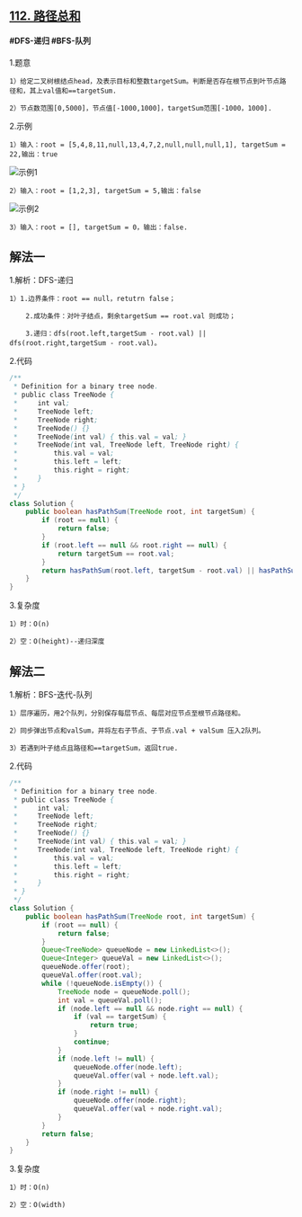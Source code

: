 ## [112. 路径总和](https://leetcode.cn/problems/path-sum/)

#### #DFS-递归 #BFS-队列
1.题意

    1）给定二叉树根结点head，及表示目标和整数targetSum。判断是否存在根节点到叶节点路径和，其上val值和==targetSum.

    2）节点数范围[0,5000]，节点值[-1000,1000]，targetSum范围[-1000，1000].

2.示例

    1）输入：root = [5,4,8,11,null,13,4,7,2,null,null,null,1], targetSum = 22,输出：true
![示例1](https://assets.leetcode.com/uploads/2021/01/18/pathsum1.jpg)

    2）输入：root = [1,2,3], targetSum = 5,输出：false
![示例2](https://assets.leetcode.com/uploads/2021/01/18/pathsum2.jpg)

    3）输入：root = [], targetSum = 0，输出：false.
## 解法一
1.解析：DFS-递归

    1）1.边界条件：root == null，retutrn false；

        2.成功条件：对叶子结点，剩余targetSum == root.val 则成功；

        3.递归：dfs(root.left,targetSum - root.val) || dfs(root.right,targetSum - root.val)。

2.代码
```java
/**
 * Definition for a binary tree node.
 * public class TreeNode {
 *     int val;
 *     TreeNode left;
 *     TreeNode right;
 *     TreeNode() {}
 *     TreeNode(int val) { this.val = val; }
 *     TreeNode(int val, TreeNode left, TreeNode right) {
 *         this.val = val;
 *         this.left = left;
 *         this.right = right;
 *     }
 * }
 */
class Solution {
    public boolean hasPathSum(TreeNode root, int targetSum) {
        if (root == null) {
            return false;
        }
        if (root.left == null && root.right == null) {
            return targetSum == root.val;
        }
        return hasPathSum(root.left, targetSum - root.val) || hasPathSum(root.right, targetSum - root.val);
    }
}
```

3.复杂度

    1）时：O(n)

    2）空：O(height)--递归深度
## 解法二
1.解析：BFS-迭代-队列

    1）层序遍历，用2个队列，分别保存每层节点、每层对应节点至根节点路径和。

    2）同步弹出节点和valSum，并将左右子节点、子节点.val + valSum 压入2队列。

    3）若遇到叶子结点且路径和==targetSum，返回true.

2.代码
```java
/**
 * Definition for a binary tree node.
 * public class TreeNode {
 *     int val;
 *     TreeNode left;
 *     TreeNode right;
 *     TreeNode() {}
 *     TreeNode(int val) { this.val = val; }
 *     TreeNode(int val, TreeNode left, TreeNode right) {
 *         this.val = val;
 *         this.left = left;
 *         this.right = right;
 *     }
 * }
 */
class Solution {
    public boolean hasPathSum(TreeNode root, int targetSum) {
        if (root == null) {
            return false;
        }
        Queue<TreeNode> queueNode = new LinkedList<>();
        Queue<Integer> queueVal = new LinkedList<>();
        queueNode.offer(root);
        queueVal.offer(root.val);
        while (!queueNode.isEmpty()) {
            TreeNode node = queueNode.poll();
            int val = queueVal.poll();
            if (node.left == null && node.right == null) {
                if (val == targetSum) {
                    return true;
                }
                continue;
            }
            if (node.left != null) {
                queueNode.offer(node.left);
                queueVal.offer(val + node.left.val);
            }
            if (node.right != null) {
                queueNode.offer(node.right);
                queueVal.offer(val + node.right.val);
            }
        }
        return false;
    }
}
```

3.复杂度

    1）时：O(n)

    2）空：O(width)
